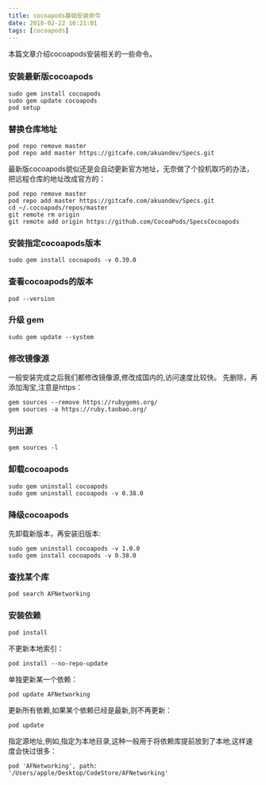 ```yaml
---
title: cocoapods基础安装命令
date: 2018-02-22 16:21:01
tags: [cocoapods]
---
```

本篇文章介绍cocoapods安装相关的一些命令。

<!-- more -->

### 安装最新版cocoapods
```
sudo gem install cocoapods
sudo gem update cocoapods
pod setup
```
### 替换仓库地址
```
pod repo remove master
pod repo add master https://gitcafe.com/akuandev/Specs.git
```
最新版cocoapods貌似还是会自动更新官方地址，无奈做了个投机取巧的办法，把远程仓库的地址改成官方的：
```
pod repo remove master
pod repo add master https://gitcafe.com/akuandev/Specs.git
cd ~/.cocoapods/repos/master
git remote rm origin
git remote add origin https://github.com/CocoaPods/SpecsCocoapods
```
### 安装指定cocoapods版本
```
sudo gem install cocoapods -v 0.39.0
```
### 查看cocoapods的版本
```
pod --version
```
### 升级 gem
```
sudo gem update --system
```
### 修改镜像源
一般安装完成之后我们都修改镜像源,修改成国内的,访问速度比较快。
先删除，再添加淘宝,注意是https：
```
gem sources --remove https://rubygems.org/
gem sources -a https://ruby.taobao.org/
```
### 列出源
```
gem sources -l
```
### 卸载cocoapods
```
sudo gem uninstall cocoapods
sudo gem uninstall cocoapods -v 0.38.0
```
### 降级cocoapods
先卸载新版本，再安装旧版本:
```
sudo gem uninstall cocoapods -v 1.0.0
sudo gem install cocoapods -v 0.38.0
```
### 查找某个库
```
pod search AFNetworking
```
### 安装依赖
```
pod install
```
不更新本地索引：
```
pod install --no-repo-update
```
单独更新某一个依赖：
```
pod update AFNetworking
```
更新所有依赖,如果某个依赖已经是最新,则不再更新：
```
pod update
```
指定源地址,例如,指定为本地目录,这种一般用于将依赖库提前放到了本地,这样速度会快过很多：
```
pod 'AFNetworking', path: '/Users/apple/Desktop/CodeStore/AFNetworking'
```
